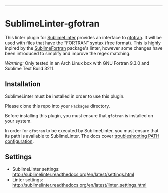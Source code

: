 -----------------------------------------------------------------

SublimeLinter-gfotran
================================

This linter plugin for [SublimeLinter](https://github.com/SublimeLinter/SublimeLinter) provides an interface to [gfotran](https://gcc.gnu.org/wiki/GFortran). It will be used with files that have the “FORTRAN” syntax (free format). This is highly inpired by the [SublimeFortran](https://github.com/315234/SublimeFortran.git) package's linter, however some changes have been introduced to simplify and improve the regex matching.

*Warning:* Only tested in an Arch Linux box with GNU Fortran 9.3.0 and Sublime Text Build 3211.

## Installation

SublimeLinter must be installed in order to use this plugin. 

Please clone this repo into your `Packages` directory.

Before installing this plugin, you must ensure that `gfotran` is installed on your system.

In order for `gfotran` to be executed by SublimeLinter, you must ensure that its path is available to SublimeLinter. The docs cover [troubleshooting PATH configuration](http://sublimelinter.readthedocs.io/en/latest/troubleshooting.html#finding-a-linter-executable).

## Settings
- SublimeLinter settings: http://sublimelinter.readthedocs.org/en/latest/settings.html
- Linter settings: http://sublimelinter.readthedocs.org/en/latest/linter_settings.html
